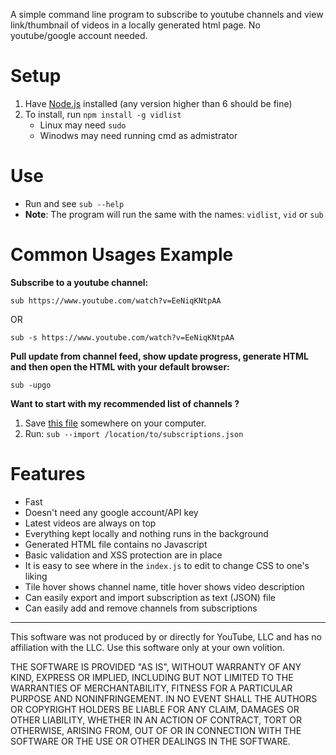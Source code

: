 A simple command line program to subscribe to youtube channels and
view link/thumbnail of videos in a locally generated html page. No
youtube/google account needed.

# Setup

1. Have [Node.js](https://nodejs.org/en/) installed (any version
   higher than 6 should be fine)
2. To install, run `npm install -g vidlist`
    + Linux may need `sudo`
    + Winodws may need running cmd as admistrator

# Use

+ Run and see `sub --help`
+ **Note**: The program will run the same with the names: `vidlist`, `vid` or `sub`

# Common Usages Example

**Subscribe to a youtube channel:**

`sub https://www.youtube.com/watch?v=EeNiqKNtpAA`

OR

`sub -s https://www.youtube.com/watch?v=EeNiqKNtpAA`

**Pull update from channel feed, show update progress, generate HTML and then open the HTML with your default browser:**

`sub -upgo`

**Want to start with my recommended list of channels ?**

1. Save [this file](https://raw.githubusercontent.com/dxwc/subscribe/files/subscriptions.json) somewhere on your computer.
2. Run: `sub --import /location/to/subscriptions.json`

# Features

+ Fast
+ Doesn't need any google account/API key
+ Latest videos are always on top
+ Everything kept locally and nothing runs in the background
+ Generated HTML file contains no Javascript
+ Basic validation and XSS protection are in place
+ It is easy to see where in the `index.js` to edit to change CSS to one's liking
+ Tile hover shows channel name, title hover shows video description
+ Can easily export and import subscription as text (JSON) file
+ Can easily add and remove channels from subscriptions

----

This software was not produced by or directly for YouTube, LLC and has no
affiliation with the LLC. Use this software only at your own volition.

THE SOFTWARE IS PROVIDED "AS IS", WITHOUT WARRANTY OF ANY KIND, EXPRESS OR
IMPLIED, INCLUDING BUT NOT LIMITED TO THE WARRANTIES OF MERCHANTABILITY,
FITNESS FOR A PARTICULAR PURPOSE AND NONINFRINGEMENT. IN NO EVENT SHALL THE
AUTHORS OR COPYRIGHT HOLDERS BE LIABLE FOR ANY CLAIM, DAMAGES OR OTHER
LIABILITY, WHETHER IN AN ACTION OF CONTRACT, TORT OR OTHERWISE, ARISING FROM,
OUT OF OR IN CONNECTION WITH THE SOFTWARE OR THE USE OR OTHER DEALINGS IN THE
SOFTWARE.
